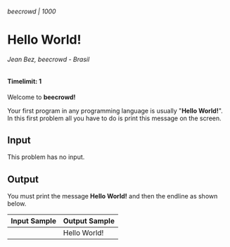 ###### beecrowd | 1000

# Hello World!

###### Jean Bez, beecrowd - Brasil

#### Timelimit: 1

Welcome to **beecrowd!**

Your first program in any programming language is usually "**Hello World!**". In this first problem all you have to do is print this message on the screen.

## Input

This problem has no input.

## Output

You must print the message **Hello World!** and then the endline as shown below.

| Input Sample | Output Sample |
| ------------ | ------------- |
|              | Hello World!  |
